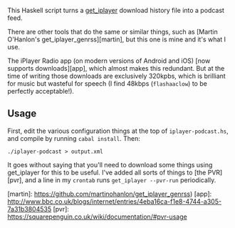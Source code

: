 This Haskell script turns a [get_iplayer][gi] download history file into a podcast feed.

There are other tools that do the same or similar things, such as [Martin O'Hanlon's get_iplayer_genrss][martin],
but this one is mine and it's what I use.

The iPlayer Radio app (on modern versions of Android and iOS) [now supports downloads][app],
which almost makes this redundant.
But at the time of writing those downloads are exclusively 320kpbs,
which is brilliant for music but wasteful for speech (I find 48kbps (`flashaaclow`) to be perfectly acceptable!).

## Usage

First, edit the various configuration things at the top of `iplayer-podcast.hs`, and compile by running `cabal install`.
Then:

    ./iplayer-podcast > output.xml

It goes without saying that you'll need to download some things using get_iplayer for this to be useful.
I've added all sorts of things to [the PVR][pvr], and a line in my `crontab` runs `get_iplayer --pvr-run` periodically.

[gi]: http://squarepenguin.co.uk/
[martin]: https://github.com/martinohanlon/get_iplayer_genrss)
[app]: http://www.bbc.co.uk/blogs/internet/entries/4eba16ca-f1e8-4744-a305-7a31b3804535
[pvr]: https://squarepenguin.co.uk/wiki/documentation/#pvr-usage
